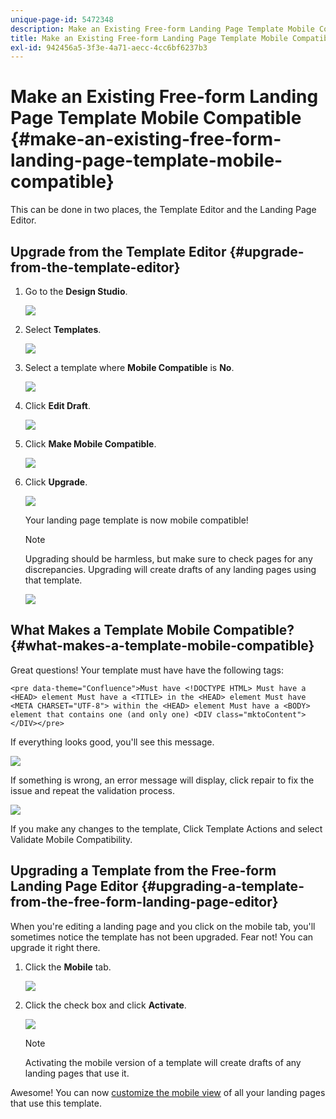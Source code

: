 ```yaml
---
unique-page-id: 5472348
description: Make an Existing Free-form Landing Page Template Mobile Compatible - Marketo Docs - Product Documentation
title: Make an Existing Free-form Landing Page Template Mobile Compatible
exl-id: 942456a5-3f3e-4a71-aecc-4cc6bf6237b3
---
```

# Make an Existing Free-form Landing Page Template Mobile Compatible {#make-an-existing-free-form-landing-page-template-mobile-compatible}

This can be done in two places, the Template Editor and the Landing Page Editor.  

## Upgrade from the Template Editor {#upgrade-from-the-template-editor}

1. Go to the **Design Studio**.

   ![](assets/designstudio-1.png)

1. Select **Templates**.

   ![](assets/image2015-1-22-20-3a20-3a2.png)

1. Select a template where **Mobile Compatible** is **No**.

   ![](assets/image2015-1-22-20-3a22-3a24.png)

1. Click **Edit Draft**.

   ![](assets/image2015-1-22-20-3a25-3a36.png)

1. Click **Make Mobile Compatible**.

   ![](assets/image2015-1-22-20-3a30-3a33.png)

1. Click **Upgrade**.

   ![](assets/image2015-1-22-20-3a32-3a45.png)

   Your landing page template is now mobile compatible!

   >[!NOTE]
   >
   >Upgrading should be harmless, but make sure to check pages for any discrepancies. Upgrading will create drafts of any landing pages using that template.

   ![](assets/image2015-1-22-20-3a36-3a43.png)

## What Makes a Template Mobile Compatible? {#what-makes-a-template-mobile-compatible}

   Great questions! Your template must have have the following tags:

   `<pre data-theme="Confluence">Must have <!DOCTYPE HTML> Must have a <HEAD> element Must have a <TITLE> in the <HEAD> element Must have <META CHARSET="UTF-8"> within the <HEAD> element Must have a <BODY> element that contains one (and only one) <DIV class="mktoContent"></DIV></pre>`  

   If everything looks good, you'll see this message.

   ![](assets/image2015-1-22-20-3a41-3a31.png)

   If something is wrong, an error message will display, click repair to fix the issue and repeat the validation process.

   ![](assets/image2015-1-22-20-3a43-3a20.png)

If you make any changes to the template, Click Template Actions and select Validate Mobile Compatibility.

## Upgrading a Template from the Free-form Landing Page Editor {#upgrading-a-template-from-the-free-form-landing-page-editor}

When you're editing a landing page and you click on the mobile tab, you'll sometimes notice the template has not been upgraded. Fear not! You can upgrade it right there.

1. Click the **Mobile** tab.

   ![](assets/image2015-1-22-20-3a48-3a19.png)

1. Click the check box and click **Activate**.

   ![](assets/image2015-1-22-20-3a49-3a34.png)

   >[!NOTE]
   >
   >Activating the mobile version of a template will create drafts of any landing pages that use it.

Awesome! You can now [customize the mobile view](/help/marketo/product-docs/demand-generation/landing-pages/free-form-landing-pages/customize-mobile-view-for-your-free-form-landing-page.md) of all your landing pages that use this template.

